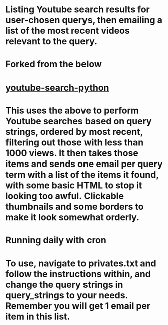 # Listing Youtube search results for user-chosen querys, then emailing a list of the most recent videos relevant to the query. 

# Forked from the below
# [youtube-search-python](https://github.com/alexmercerind/youtube-search-python)

# This uses the above to perform Youtube searches based on query strings, ordered by most recent, filtering out those with less than 1000 views. It then takes those items and sends one email per query term with a list of the items it found, with some basic HTML to stop it looking too awful. Clickable thumbnails and some borders to make it look somewhat orderly.

# Running daily with cron 

#

# To use, navigate to privates.txt and follow the instructions within, and change the query strings in query_strings to your needs. Remember you will get 1 email per item in this list.

